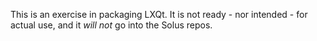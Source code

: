 This is an exercise in packaging LXQt.
It is not ready - nor intended - for actual use, and it *will not* go into the Solus repos.
